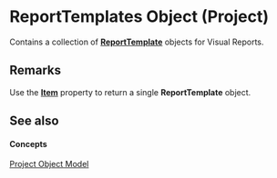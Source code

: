 
# ReportTemplates Object (Project)

 Contains a collection of **[ReportTemplate](bea2838c-60b1-f33d-1b3d-a12382bbeca6.md)** objects for Visual Reports.


## Remarks

Use the  **[Item](5b26a22e-34ec-4c5c-4adb-d3b43513d62e.md)** property to return a single **ReportTemplate** object.


## See also


#### Concepts


[Project Object Model](900b167b-88ec-ea88-15b7-27bb90c22ac6.md)